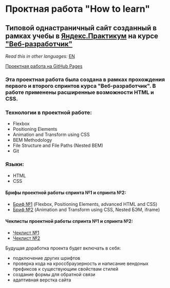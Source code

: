 # Проктная работа "How to learn"

## Типовой однастраничный сайт созданный в рамках учебы в [Яндекс.Практикум](https://praktikum.yandex.ru/) на курсе ["Веб-разработчик"](https://praktikum.yandex.ru/web/)

*Read this in other languages:* [EN](https://github.com/MelnikovAleksei/how-to-learn/blob/master/README.EN.md) 

[Проектная работа на GitHub Pages](https://melnikovaleksei.github.io/how-to-learn/index) 

### Эта проектная работа была создана в рамках прохождения первого и второго спринтов курса "Веб-разработчик". В работе применены расширенные возможности HTML и CSS. 

### Технологии в проектной работе: 
* Flexbox 
* Positioning Elements 
* Animation and Transform using CSS 
* BEM Methodology 
* File Structure and File Paths (Nested BEM) 
* Git 

### Языки: 
* HTML 
* CSS 

#### Брифы проектной работы спринта №1 и спринта №2:
* [Бриф №1](https://drive.google.com/file/d/1MVQEdu_WO0-7kq4744u1FAOQgbXyNDcG/view?usp=sharing) (Flexbox, Positioning Elements, advanced HTML and CSS) 
* [Бриф №2](https://drive.google.com/file/d/1L2bPH90ytovXdCCHCjMDXTp6iuPrTq3X/view?usp=sharing) (Animation and Transform using CSS, Nested БЭМ, iframe) 

#### Чеклисты проектной работы спринта №1 и спринта №2:
* [Чеклист №1](https://code.s3.yandex.net/web-developer/checklists/new-program/checklist-1/index.html) 
* [Чеклист №2](https://code.s3.yandex.net/web-developer/checklists/new-program/checklist-2/index.html) 

Будущая доработка проекта будет включать в себя:
* подключение других шрифтов 
* проверка кода на кроссбраузерность и написание вендоных префиксов к существующим свойствам стилей
* создание формы для обратной связи
* адаптивная верстка сайта
